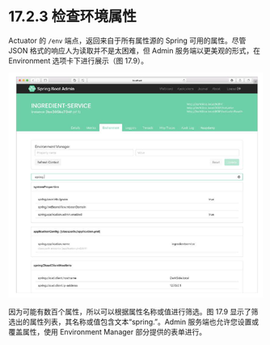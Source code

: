 # 17.2.3 检查环境属性

Actuator 的 `/env` 端点，返回来自于所有属性源的 Spring 可用的属性。尽管 JSON 格式的响应人为读取并不是太困难，但 Admin 服务端以更美观的形式，在 Environment 选项卡下进行展示（图 17.9）。

![&#x56FE;17.9 Environment &#x9009;&#x9879;&#x5361;&#x663E;&#x793A;&#x73AF;&#x5883;&#x5C5E;&#x6027;&#xFF0C;&#x8FD8;&#x5305;&#x62EC;&#x8986;&#x76D6;&#x548C;&#x7B5B;&#x9009;&#x8FD9;&#x4E9B;&#x5C5E;&#x6027;&#x503C;&#x7684;&#x9009;&#x62E9;&#x3002;](../../.gitbook/assets/17.9.png)

因为可能有数百个属性，所以可以根据属性名称或值进行筛选。图 17.9 显示了筛选出的属性列表，其名称或值包含文本“spring.”。Admin 服务端也允许您设置或覆盖属性，使用 Environment Manager 部分提供的表单进行。

